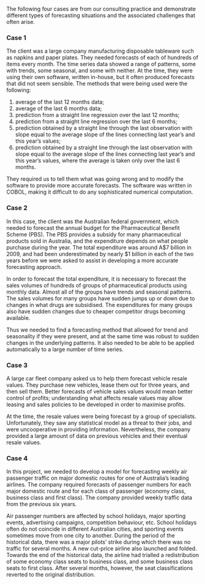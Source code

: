The following four cases are from our consulting practice and demonstrate different types of forecasting situations and the associated challenges that often arise.

### Case 1

The client was a large company manufacturing disposable tableware such as napkins and paper plates. They needed forecasts of each of hundreds of items every month. The time series data showed a range of patterns, some with trends, some seasonal, and some with neither. At the time, they were using their own software, written in-house, but it often produced forecasts that did not seem sensible. The methods that were being used were the following:

1. average of the last 12 months data;
2. average of the last 6 months data;
3. prediction from a straight line regression over the last 12 months;
4. prediction from a straight line regression over the last 6 months;
5. prediction obtained by a straight line through the last observation with slope equal to the average slope of the lines connecting last year’s and this year’s values;
6. prediction obtained by a straight line through the last observation with slope equal to the average slope of the lines connecting last year’s and this year’s values, where the average is taken only over the last 6 months.
   
They required us to tell them what was going wrong and to modify the software to provide more accurate forecasts. The software was written in COBOL, making it difficult to do any sophisticated numerical computation.

### Case 2
In this case, the client was the Australian federal government, which needed to forecast the annual budget for the Pharmaceutical Benefit Scheme (PBS). The PBS provides a subsidy for many pharmaceutical products sold in Australia, and the expenditure depends on what people purchase during the year. The total expenditure was around A$7 billion in 2009, and had been underestimated by nearly $1 billion in each of the two years before we were asked to assist in developing a more accurate forecasting approach.

In order to forecast the total expenditure, it is necessary to forecast the sales volumes of hundreds of groups of pharmaceutical products using monthly data. Almost all of the groups have trends and seasonal patterns. The sales volumes for many groups have sudden jumps up or down due to changes in what drugs are subsidised. The expenditures for many groups also have sudden changes due to cheaper competitor drugs becoming available.

Thus we needed to find a forecasting method that allowed for trend and seasonality if they were present, and at the same time was robust to sudden changes in the underlying patterns. It also needed to be able to be applied automatically to a large number of time series.

### Case 3
A large car fleet company asked us to help them forecast vehicle resale values. They purchase new vehicles, lease them out for three years, and then sell them. Better forecasts of vehicle sales values would mean better control of profits; understanding what affects resale values may allow leasing and sales policies to be developed in order to maximise profits.

At the time, the resale values were being forecast by a group of specialists. Unfortunately, they saw any statistical model as a threat to their jobs, and were uncooperative in providing information. Nevertheless, the company provided a large amount of data on previous vehicles and their eventual resale values.

### Case 4
In this project, we needed to develop a model for forecasting weekly air passenger traffic on major domestic routes for one of Australia’s leading airlines. The company required forecasts of passenger numbers for each major domestic route and for each class of passenger (economy class, business class and first class). The company provided weekly traffic data from the previous six years.

Air passenger numbers are affected by school holidays, major sporting events, advertising campaigns, competition behaviour, etc. School holidays often do not coincide in different Australian cities, and sporting events sometimes move from one city to another. During the period of the historical data, there was a major pilots’ strike during which there was no traffic for several months. A new cut-price airline also launched and folded. Towards the end of the historical data, the airline had trialled a redistribution of some economy class seats to business class, and some business class seats to first class. After several months, however, the seat classifications reverted to the original distribution.
